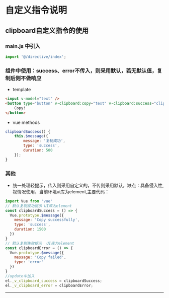 # 自定义指令说明

## clipboard自定义指令的使用

### main.js 中引入

```JavaScript
import '@/directive/index';
```

### 组件中使用：success、error不传入，则采用默认，若无默认值，复制后则不做响应

- template

``` html
<input v-model="text" />
<button type="button" v-clipboard:copy="text" v-clipboard:success="clipboardSuccess">
    Copy!
</button>
```

- vue methods

```JavaScript
clipboardSuccess() {
    this.$message({
        message: '复制成功',
        type: 'success',
        duration: 500
    });
}
```

### 其他

- 统一处理轻提示，传入则采用自定义的，不传则采用默认，缺点：具备侵入性,视情况使用，当前环境ui库为element,主要代码：

```JavaScript
import Vue from 'vue'
// 默认复制成功提示 UI库为element
const clipboardSuccess = () => {
  Vue.prototype.$message({
    message: 'Copy successfully',
    type: 'success',
    duration: 1500
  })
}
// 默认复制失败提示  UI库为element
const clipboardError = () => {
  Vue.prototype.$message({
    message: 'Copy failed',
    type: 'error'
  })
}
//update中加入
el._v_clipboard_success = clipboardSuccess;
el._v_clipboard_error = clipboardError;
```

***

